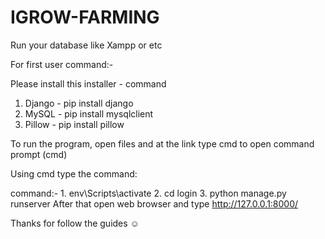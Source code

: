 # IGROW-FARMING

Run your database like Xampp or etc

For first user command:-

Please install this installer - command
1. Django - pip install django
2. MySQL - pip install mysqlclient
3. Pillow - pip install pillow

To run the program, open files and at the link type cmd to open command prompt (cmd)

Using cmd type the command:

command:- 1. env\Scripts\activate
          2. cd login
          3. python manage.py runserver
After that open web browser and type http://127.0.0.1:8000/

Thanks for follow the guides ☺️
